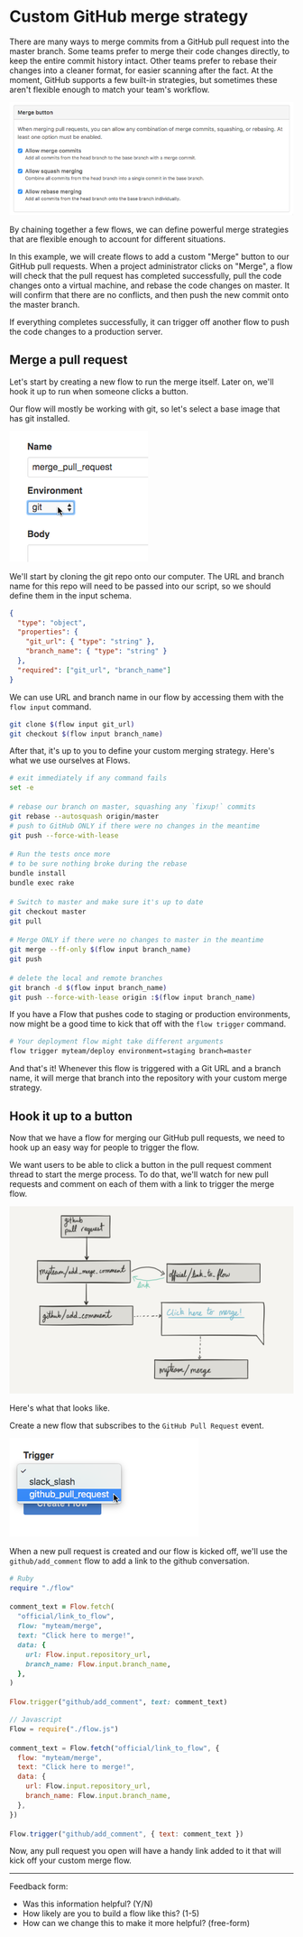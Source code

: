 # Custom GitHub merge strategy

There are many ways to merge commits from a GitHub pull request
into the master branch.
Some teams prefer to merge their code changes directly,
to keep the entire commit history intact.
Other teams prefer to rebase their changes into a cleaner format,
for easier scanning after the fact.
At the moment, GitHub supports a few built-in strategies,
but sometimes these aren't flexible enough to match your team's workflow.

![github's official merge strategies](github_merge_strategies.png)

By chaining together a few flows,
we can define powerful merge strategies
that are flexible enough to account for different situations.

In this example,
we will create flows to add a custom "Merge" button to our GitHub pull requests.
When a project administrator clicks on "Merge",
a flow will check that the pull request has completed successfully,
pull the code changes onto a virtual machine,
and rebase the code changes on master.
It will confirm that there are no conflicts,
and then push the new commit onto the master branch.

If everything completes successfully,
it can trigger off another flow
to push the code changes to a production server.

## Merge a pull request

Let's start by creating a new flow to run the merge itself.
Later on, we'll hook it up to run when someone clicks a button.

Our flow will mostly be working with git,
so let's select a base image that has git installed.

![select the git flow environment from the dropdown](git_environment.png)

We'll start by cloning the git repo onto our computer.
The URL and branch name for this repo will need to be passed into our script,
so we should define them in the input schema.

```json
{
  "type": "object",
  "properties": {
    "git_url": { "type": "string" },
    "branch_name": { "type": "string" }
  },
  "required": ["git_url", "branch_name"]
}
```

We can use URL and branch name in our flow
by accessing them with the `flow input` command.

```bash
git clone $(flow input git_url)
git checkout $(flow input branch_name)
```

After that, it's up to you to define your custom merging strategy.
Here's what we use ourselves at Flows.

```bash
# exit immediately if any command fails
set -e

# rebase our branch on master, squashing any `fixup!` commits
git rebase --autosquash origin/master
# push to GitHub ONLY if there were no changes in the meantime
git push --force-with-lease

# Run the tests once more
# to be sure nothing broke during the rebase
bundle install
bundle exec rake

# Switch to master and make sure it's up to date
git checkout master
git pull

# Merge ONLY if there were no changes to master in the meantime
git merge --ff-only $(flow input branch_name)
git push

# delete the local and remote branches
git branch -d $(flow input branch_name)
git push --force-with-lease origin :$(flow input branch_name)
```

If you have a Flow that pushes code to staging or production environments,
now might be a good time to kick that off with the `flow trigger` command.

```bash
# Your deployment flow might take different arguments
flow trigger myteam/deploy environment=staging branch=master
```

And that's it! Whenever this flow is triggered with a Git URL and a branch name,
it will merge that branch into the repository with your custom merge strategy.

## Hook it up to a button

Now that we have a flow for merging our GitHub pull requests,
we need to hook up an easy way for people to trigger the flow.

We want users to be able to click a button in the pull request comment thread
to start the merge process.
To do that, we'll watch for new pull requests
and comment on each of them with a link to trigger the merge flow.

![diagram of how the flows are connected.](overall_flow.png)

Here's what that looks like.

Create a new flow that subscribes to the `GitHub Pull Request` event.

![subscribe to the "GitHub Pull Request" event](github_pull_request_trigger.png)

When a new pull request is created and our flow is kicked off,
we'll use the `github/add_comment` flow
to add a link to the github conversation.

```ruby
# Ruby
require "./flow"

comment_text = Flow.fetch(
  "official/link_to_flow",
  flow: "myteam/merge",
  text: "Click here to merge!",
  data: {
    url: Flow.input.repository_url,
    branch_name: Flow.input.branch_name,
  },
)

Flow.trigger("github/add_comment", text: comment_text)
```

```javascript
// Javascript
Flow = require("./flow.js")

comment_text = Flow.fetch("official/link_to_flow", {
  flow: "myteam/merge",
  text: "Click here to merge!",
  data: {
    url: Flow.input.repository_url,
    branch_name: Flow.input.branch_name,
  },
})

Flow.trigger("github/add_comment", { text: comment_text })
```

Now, any pull request you open will have a handy link added to it
that will kick off your custom merge flow.

- - - - -

Feedback form:

* Was this information helpful? (Y/N)
* How likely are you to build a flow like this? (1-5)
* How can we change this to make it more helpful? (free-form)
